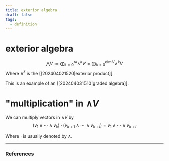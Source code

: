 ```yaml
---
title: exterior algebra
draft: false
tags:
  - definition
---
```

# exterior algebra

$$
\bigwedge V \coloneqq \bigoplus_{k=0}^\infty \wedge^kV = \bigoplus_{k=0}^{\dim V} \wedge^k V
$$
Where $\wedge^k$ is the [[202404021520|exterior product]]. 

This is an example of an [[202404031510|graded algebra]]. 
# "multiplication" in $\wedge V$ 
We can multiply vectors in $\wedge V$ by
$$
(v_1 \wedge \cdots \wedge v_k) \cdot (v_{k+1} \wedge \cdots \wedge v_{k+l}) = v_1 \wedge \cdots \wedge v_{k+l}
$$

Where $\cdot$ is usually denoted by $\wedge$. 

---
### References
